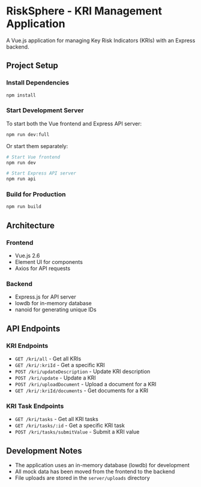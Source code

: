 # RiskSphere - KRI Management Application

A Vue.js application for managing Key Risk Indicators (KRIs) with an Express backend.

## Project Setup

### Install Dependencies

```bash
npm install
```

### Start Development Server

To start both the Vue frontend and Express API server:

```bash
npm run dev:full
```

Or start them separately:

```bash
# Start Vue frontend
npm run dev

# Start Express API server
npm run api
```

### Build for Production

```bash
npm run build
```

## Architecture

### Frontend

- Vue.js 2.6
- Element UI for components
- Axios for API requests

### Backend

- Express.js for API server
- lowdb for in-memory database
- nanoid for generating unique IDs

## API Endpoints

### KRI Endpoints

- `GET /kri/all` - Get all KRIs
- `GET /kri/:kriId` - Get a specific KRI
- `POST /kri/updateDescription` - Update KRI description
- `POST /kri/update` - Update a KRI
- `POST /kri/uploadDocument` - Upload a document for a KRI
- `GET /kri/:kriId/documents` - Get documents for a KRI

### KRI Task Endpoints

- `GET /kri/tasks` - Get all KRI tasks
- `GET /kri/tasks/:id` - Get a specific KRI task
- `POST /kri/tasks/submitValue` - Submit a KRI value

## Development Notes

- The application uses an in-memory database (lowdb) for development
- All mock data has been moved from the frontend to the backend
- File uploads are stored in the `server/uploads` directory
